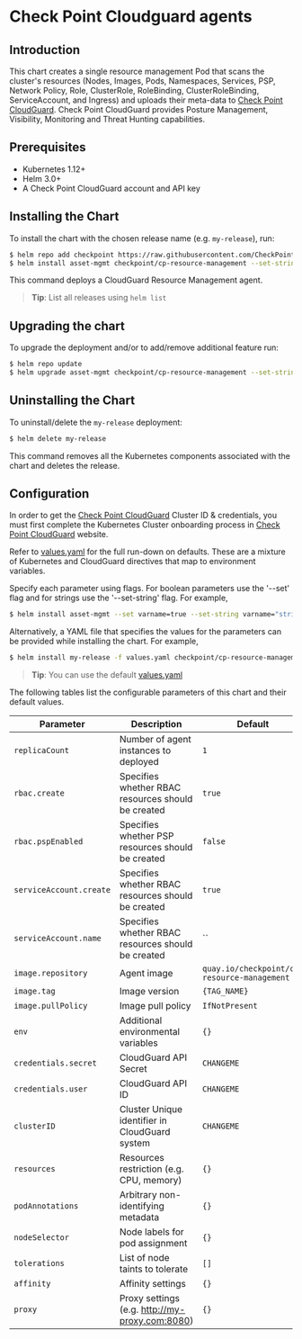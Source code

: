 #  Check Point Cloudguard agents

## Introduction

This chart creates a single resource management Pod that scans the cluster's resources (Nodes, Images, Pods, Namespaces, Services, PSP, Network Policy, Role, ClusterRole, RoleBinding, ClusterRoleBinding, ServiceAccount, and Ingress) and uploads their meta-data to [Check Point CloudGuard](https://secure.dome9.com/).
Check Point CloudGuard provides Posture Management, Visibility, Monitoring and Threat Hunting capabilities.

## Prerequisites

- Kubernetes 1.12+
- Helm 3.0+
- A Check Point CloudGuard account and API key

## Installing the Chart

To install the chart with the chosen release name (e.g. `my-release`), run:

```bash
$ helm repo add checkpoint https://raw.githubusercontent.com/CheckPointSW/charts/master/repository/
$ helm install asset-mgmt checkpoint/cp-resource-management --set-string credentials.user=[CloudGuard API ID] --set-string credentials.secret=[CloudGuard API Secret] --set-string clusterID=[Cluster ID] --namespace=[Namespace] --create-namespace
```

This command deploys a CloudGuard Resource Management agent.

> **Tip**: List all releases using `helm list`

## Upgrading the chart

To upgrade the deployment and/or to add/remove additional feature run:

```bash
$ helm repo update
$ helm upgrade asset-mgmt checkpoint/cp-resource-management --set-string credentials.user=[CloudGuard API ID] --set-string credentials.secret=[CloudGuard API Secret] --set-string clusterID=[Cluster ID] --namespace=[Namespace]
```

## Uninstalling the Chart

To uninstall/delete the `my-release` deployment:

```bash
$ helm delete my-release
```

This command removes all the Kubernetes components associated with the chart and deletes the release.

## Configuration

In order to get the [Check Point CloudGuard](https://secure.dome9.com/) Cluster ID & credentials, you must first complete the Kubernetes Cluster onboarding process in [Check Point CloudGuard](https://secure.dome9.com/) website.

Refer to [values.yaml](values.yaml) for the full run-down on defaults. These are a mixture of Kubernetes and CloudGuard directives that map to environment variables.

Specify each parameter using flags. For boolean parameters use the '--set' flag and for strings use the '--set-string' flag.
For example,

```bash
$ helm install asset-mgmt --set varname=true --set-string varname="string" checkpoint/cp-resource-management
```

Alternatively, a YAML file that specifies the values for the parameters can be provided while installing the chart. For example,

```bash
$ helm install my-release -f values.yaml checkpoint/cp-resource-management
```

> **Tip**: You can use the default [values.yaml](values.yaml)

The following tables list the configurable parameters of this chart and their default values.

| Parameter                                                  | Description                                                     | Default                                          |
| ---------------------------------------------------------- | --------------------------------------------------------------- | ------------------------------------------------ |
| `replicaCount`                                             | Number of agent instances to deployed                           | `1`                                              |
| `rbac.create`                                              | Specifies whether RBAC resources should be created              | `true`                                           |
| `rbac.pspEnabled`                                          | Specifies whether PSP resources should be created               | `false`                                          |
| `serviceAccount.create`                                    | Specifies whether RBAC resources should be created              | `true`                                           |
| `serviceAccount.name`                                      | Specifies whether RBAC resources should be created              | ``                                               |
| `image.repository`                                         | Agent image                                                     | `quay.io/checkpoint/cp-resource-management`      |
| `image.tag`                                                | Image version                                                   | `{TAG_NAME}`                                     |
| `image.pullPolicy`                                         | Image pull policy                                               | `IfNotPresent`                                   |
| `env`                                                      | Additional environmental variables                              | `{}`                                             |
| `credentials.secret`                                       | CloudGuard API Secret                                           | `CHANGEME`                                       |
| `credentials.user`                                         | CloudGuard API ID                                               | `CHANGEME`                                       |
| `clusterID`                                                | Cluster Unique identifier in CloudGuard system                  | `CHANGEME`                                       |
| `resources`                                                | Resources restriction (e.g. CPU, memory)                        | `{}`                                             |
| `podAnnotations`                                           | Arbitrary non-identifying metadata                              | `{}`                                             |
| `nodeSelector`                                             | Node labels for pod assignment                                  | `{}`                                             |
| `tolerations`                                              | List of node taints to tolerate                                 | `[]`                                             |
| `affinity`                                                 | Affinity settings                                               | `{}`                                             |
| `proxy`                                                    | Proxy settings (e.g. http://my-proxy.com:8080)                  | `{}`                                             |
